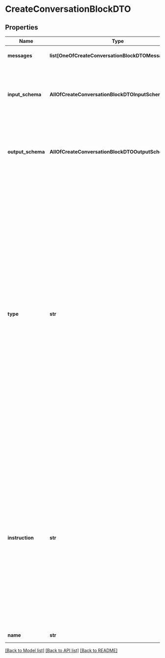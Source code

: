 # CreateConversationBlockDTO

## Properties
Name | Type | Description | Notes
------------ | ------------- | ------------- | -------------
**messages** | **list[OneOfCreateConversationBlockDTOMessagesItems]** | These are the pre-configured messages that will be spoken to the user while the block is running. | [optional] 
**input_schema** | **AllOfCreateConversationBlockDTOInputSchema** | This is the input schema for the block. This is the input the block needs to run. It&#x27;s given to the block as &#x60;steps[0].input&#x60;  These are accessible as variables: - ({{input.propertyName}}) in context of the block execution (step) - ({{stepName.input.propertyName}}) in context of the workflow | [optional] 
**output_schema** | **AllOfCreateConversationBlockDTOOutputSchema** | This is the output schema for the block. This is the output the block will return to the workflow (&#x60;{{stepName.output}}&#x60;).  These are accessible as variables: - ({{output.propertyName}}) in context of the block execution (step) - ({{stepName.output.propertyName}}) in context of the workflow | [optional] 
**type** | **str** | This block is used for conversation. This can be a free flow conversation or a conversation with a specific goal like collecting some information.  For free block conversation, put clearly in the &#x60;instruction&#x60; when the block can be considered done. &#x60;&#x60;&#x60; {  \&quot;type\&quot;: \&quot;conversation\&quot;,  \&quot;instruction\&quot;: \&quot;Chit chat with the user asking them about their day. When user asks a specific question or once you have talked to the user for a couple of turns of conversation, move on.\&quot; } &#x60;&#x60;&#x60;  For conversation with a specific goal, you can define an &#x60;outputSchema&#x60; with required fields. The block won&#x27;t be considered done until the user has provided all the required fields in the &#x60;outputSchema&#x60;. &#x60;&#x60;&#x60; {  \&quot;type\&quot;: \&quot;conversation\&quot;,  \&quot;instruction\&quot;: \&quot;Ask the user about their hobbies, hopes and dreams.\&quot;,  \&quot;outputSchema\&quot;: {    \&quot;type\&quot;: \&quot;object\&quot;,    \&quot;properties\&quot;: {      \&quot;hobbies\&quot;: {        \&quot;type\&quot;: \&quot;string\&quot;      },      \&quot;hopes\&quot;: {        \&quot;type\&quot;: \&quot;string\&quot;      },      \&quot;dreams\&quot;: {        \&quot;type\&quot;: \&quot;string\&quot;      }    },    \&quot;required\&quot;: [\&quot;hobbies\&quot;]  } } &#x60;&#x60;&#x60; For the above example, the conversation block will be considered done once the user has provided the &#x60;hobbies&#x60; (even if they have not provided the &#x60;hopes&#x60; and &#x60;dreams&#x60;). | 
**instruction** | **str** | This is the instruction to the model.  You can reference any variable in the context of the current block execution (step): - \&quot;{{input.your-property-name}}\&quot; for the current step&#x27;s input - \&quot;{{your-step-name.output.your-property-name}}\&quot; for another step&#x27;s output (in the same workflow) - \&quot;{{your-step-name.input.your-property-name}}\&quot; for another step&#x27;s input (in the same workflow) - \&quot;{{workflow.input.your-property-name}}\&quot; for the current workflow&#x27;s input - \&quot;{{global.your-property-name}}\&quot; for the global context  This can be as simple or as complex as you want it to be. - \&quot;say hello and ask the user about their day!\&quot; - \&quot;collect the user&#x27;s first and last name\&quot; - \&quot;user is {{input.firstName}} {{input.lastName}}. their age is {{input.age}}. ask them about their salary and if they might be interested in buying a house. we offer {{input.offer}}\&quot; | 
**name** | **str** | This is the name of the block. This is just for your reference. | [optional] 

[[Back to Model list]](../README.md#documentation-for-models) [[Back to API list]](../README.md#documentation-for-api-endpoints) [[Back to README]](../README.md)

